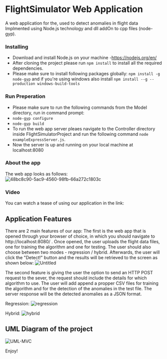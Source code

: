 # FlightSimulator Web Application

A web application for the, used to detect anomalies in flight data  <br/>
Implmented using Node.js technology and dll addOn to cpp files (node-gyp).

### Installing 
* Download and install Node.js on your machine -https://nodejs.org/en/
* After cloning the project please run `npm install` to install all the required dependencies.
* Please make sure to install following packages globally: `npm install -g node-gyp` and if you're using windows also install `npm install --g --production windows-build-tools`

### Run Preperation
* Please make sure to run the following commands from the Model directory, run in command prompt:
* `node-gyp configure`
* `node-gyp build`
* To run the web app server pleaes navigate to the Controller directory inside FlightSimulatorProject and run the following command `node exampleExpressServer.js`.
* Now the server is up and running on your local machine at localhost:8080

### About the app
The web app looks as follows:
![48bc8c90-5ac9-4560-98fb-66a272c1803c](https://user-images.githubusercontent.com/72696075/120070942-9b1d9780-c095-11eb-9192-b65c6957cd16.jpg)

### Video
You can watch a tease of using our application in the link: 
<insert link here>

## Application Features
There are 2 main features of our app:
The first is the web app that is opened through your browser of choice, in which you should navigate to http://localhost:8080/ .
Once opened, the user uploads the flight data files, one for training the algorithm and one for testing. The user should also choose between two modes - regression / hybrid.
Afterwards, the user will click the "Detect!" button and the results will be retrieved to the screen as shown below:
![Untitled](https://user-images.githubusercontent.com/72696075/120071226-f3a16480-c096-11eb-8596-9b2e40461344.png)

The second feature is giving the user the option to send an HTTP POST request to the sever, the request should include the details for which algorithm to use.
The user will add append a propper CSV files for training the algorithm and for the detection of the anomalies in the test file. The server response will be the detected anomalies as a JSON format.

Regression:
![regression](https://user-images.githubusercontent.com/72696075/120071503-6bbc5a00-c098-11eb-9615-1d7d3ecf720c.jpg)

Hybrid:
![hybrid](https://user-images.githubusercontent.com/72696075/120071511-72e36800-c098-11eb-9fba-0e8e250f798c.jpg)


## UML Diagram of the project

![UML-MVC](https://user-images.githubusercontent.com/72696075/120071289-44b15880-c097-11eb-8866-3d5d323a99fe.png)


Enjoy!
